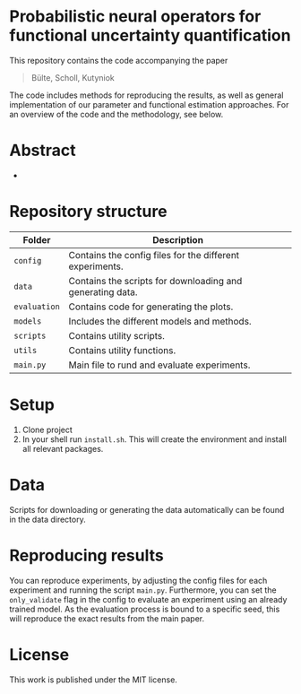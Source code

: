 # Probabilistic neural operators for functional uncertainty quantification

This repository contains the code accompanying the paper
> Bülte, Scholl, Kutyniok
     
    
The code includes methods for reproducing the results, as well as general implementation of our parameter and functional estimation approaches. For an overview of the code and the methodology, see below.

# Abstract
- 
 
# Repository structure

| Folder | Description |
| ---- | ----------- | 
| `config` | Contains the config files for the different experiments. |
| `data` | Contains the scripts for downloading and generating data. |
| `evaluation` | Contains code for generating the plots. |
| `models` | Includes the different models and methods. |
| `scripts` | Contains utility scripts. |
| `utils` | Contains utility functions. |
| `main.py` | Main file to rund and evaluate experiments. |

# Setup

1. Clone project
1. In your shell run ```install.sh```. This will create the environment and install all relevant packages.

# Data

Scripts for downloading or generating the data automatically can be found in the data directory.

# Reproducing results

You can reproduce experiments, by adjusting the config files for each experiment and running the script ```main.py```. Furthermore, you can set the ```only_validate``` flag in the config to evaluate an experiment using an already trained model. As the evaluation process is bound to a specific seed, this will reproduce the exact results from the main paper.




# License
This work is published under the MIT license.









